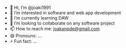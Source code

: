 - 👋 Hi, I’m @joaki1991
- 👀 I’m interested in software and web app development
- 🌱 I’m currently learning DAW
- 💞️ I’m looking to collaborate on any software project
- 📫 How to reach me: joakanpde@gmail.com
- 😄 Pronouns: ...
- ⚡ Fun fact: ...

<!---
joaki1991/joaki1991 is a ✨ special ✨ repository because its `README.md` (this file) appears on your GitHub profile.
You can click the Preview link to take a look at your changes.
--->
